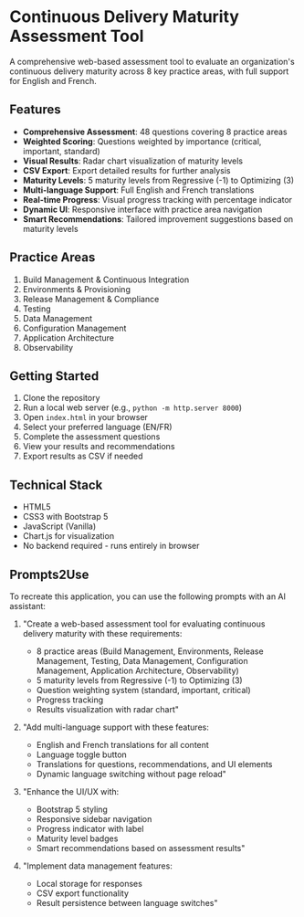 # Continuous Delivery Maturity Assessment Tool

A comprehensive web-based assessment tool to evaluate an organization's continuous delivery maturity across 8 key practice areas, with full support for English and French.

## Features

- **Comprehensive Assessment**: 48 questions covering 8 practice areas
- **Weighted Scoring**: Questions weighted by importance (critical, important, standard)
- **Visual Results**: Radar chart visualization of maturity levels
- **CSV Export**: Export detailed results for further analysis
- **Maturity Levels**: 5 maturity levels from Regressive (-1) to Optimizing (3)
- **Multi-language Support**: Full English and French translations
- **Real-time Progress**: Visual progress tracking with percentage indicator
- **Dynamic UI**: Responsive interface with practice area navigation
- **Smart Recommendations**: Tailored improvement suggestions based on maturity levels

## Practice Areas

1. Build Management & Continuous Integration
2. Environments & Provisioning
3. Release Management & Compliance
4. Testing
5. Data Management
6. Configuration Management
7. Application Architecture
8. Observability

## Getting Started

1. Clone the repository
2. Run a local web server (e.g., `python -m http.server 8000`)
3. Open `index.html` in your browser
4. Select your preferred language (EN/FR)
5. Complete the assessment questions
6. View your results and recommendations
7. Export results as CSV if needed

## Technical Stack

- HTML5
- CSS3 with Bootstrap 5
- JavaScript (Vanilla)
- Chart.js for visualization
- No backend required - runs entirely in browser

## Prompts2Use

To recreate this application, you can use the following prompts with an AI assistant:

1. "Create a web-based assessment tool for evaluating continuous delivery maturity with these requirements:
   - 8 practice areas (Build Management, Environments, Release Management, Testing, Data Management, Configuration Management, Application Architecture, Observability)
   - 5 maturity levels from Regressive (-1) to Optimizing (3)
   - Question weighting system (standard, important, critical)
   - Progress tracking
   - Results visualization with radar chart"

2. "Add multi-language support with these features:
   - English and French translations for all content
   - Language toggle button
   - Translations for questions, recommendations, and UI elements
   - Dynamic language switching without page reload"

3. "Enhance the UI/UX with:
   - Bootstrap 5 styling
   - Responsive sidebar navigation
   - Progress indicator with label
   - Maturity level badges
   - Smart recommendations based on assessment results"

4. "Implement data management features:
   - Local storage for responses
   - CSV export functionality
   - Result persistence between language switches"
